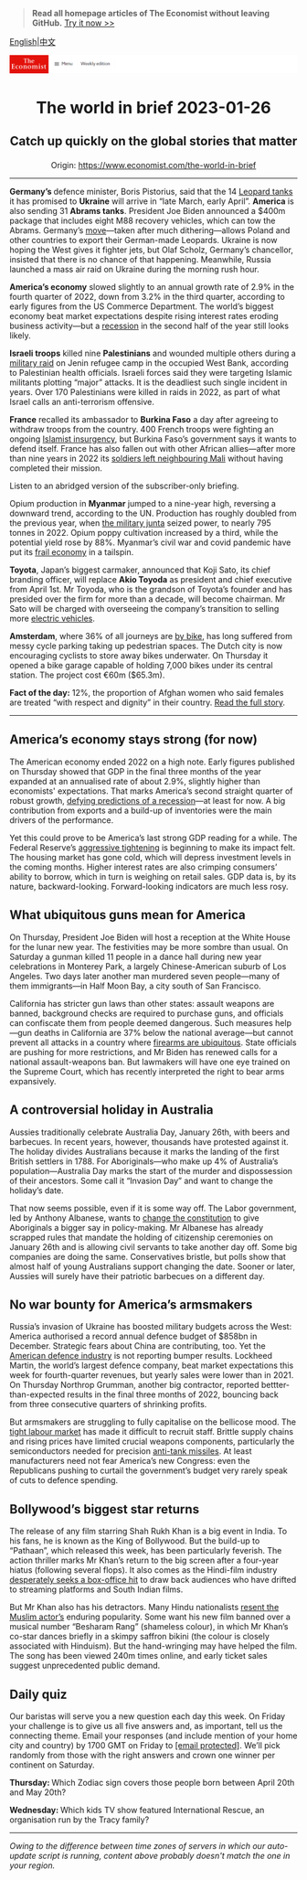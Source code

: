 > **Read all homepage articles of The Economist without leaving GitHub.** [Try it now >>](https://arielherself.github.io/te)

[English](https://github.com/arielherself/espresso/blob/main/README.md)|[中文](https://github-com.translate.goog/arielherself/espresso/blob/main/README.md?_x_tr_sl=en&_x_tr_tl=zh-CN&_x_tr_hl=zh-CN&_x_tr_pto=wapp)



![The Economist](menubar.png)

# <p align="center">The world in brief 2023-01-26</p>

## <p align="center">Catch up quickly on the global stories that matter</p>

<p align="center">Origin: <a href="https://www.economist.com/the-world-in-brief">https://www.economist.com/the-world-in-brief</a><hr>

<strong>Germany’s </strong>defence minister, Boris Pistorius, said that the 14 [Leopard tanks](https://www.economist.com/the-economist-explains/2023/01/25/what-makes-germanys-leopard-2-tank-the-best-fit-for-ukraine) it has promised to <strong>Ukraine</strong> will arrive in “late March, early April”. <strong>America</strong> is also sending 31 <strong>Abrams tanks</strong>. President Joe Biden announced a $400m package that includes eight M88 recovery vehicles, which can tow the Abrams. Germany’s [move](https://www.economist.com/leaders/2023/01/25/nato-members-are-right-to-send-tanks-to-ukraine)—taken after much dithering—allows Poland and other countries to export their German-made Leopards. Ukraine is now hoping the West gives it fighter jets, but Olaf Scholz, Germany’s chancellor, insisted that there is no chance of that happening. Meanwhile, Russia launched a mass air raid on Ukraine during the morning rush hour.

<strong>America’s economy</strong> slowed slightly to an annual growth rate of 2.9% in the fourth quarter of 2022, down from 3.2% in the third quarter, according to early figures from the US Commerce Department. The world’s biggest economy beat market expectations despite rising interest rates eroding business activity—but a [recession](https://www.economist.com/leaders/2023/01/26/the-world-economys-inflation-problem-is-easing) in the second half of the year still looks likely.

<strong>Israeli troops</strong> killed nine <strong>Palestinians</strong> and wounded multiple others during a [military raid](https://www.economist.com/middle-east-and-africa/2022/05/14/shireen-abu-aqleh-was-killed-covering-an-israeli-raid) on Jenin refugee camp in the occupied West Bank, according to Palestinian health officials. Israeli forces said they were targeting Islamic militants plotting “major” attacks. It is the deadliest such single incident in years. Over 170 Palestinians were killed in raids in 2022, as part of what Israel calls an anti-terrorism offensive.

<strong>France</strong> recalled its ambassador to <strong>Burkina Faso</strong> a day after agreeing to withdraw troops from the country. 400 French troops were fighting an ongoing [Islamist insurgency](https://www.economist.com/middle-east-and-africa/2022/10/01/for-the-second-time-this-year-soldiers-stage-a-coup-in-burkina-faso), but Burkina Faso’s government says it wants to defend itself. France has also fallen out with other African allies—after more than nine years in 2022 its [soldiers left neighbouring Mali](https://www.economist.com/graphic-detail/2022/08/19/france-has-withdrawn-its-final-troops-from-mali) without having completed their mission.

Listen to an abridged version of the subscriber-only briefing.

Opium production in <strong>Myanmar</strong> jumped to a nine-year high, reversing a downward trend, according to the UN. Production has roughly doubled from the previous year, when [the military junta](https://www.economist.com/asia/2023/01/12/myanmars-generals-are-deeply-superstitious) seized power, to nearly 795 tonnes in 2022. Opium poppy cultivation increased by a third, while the potential yield rose by 88%. Myanmar’s civil war and covid pandemic have put its [frail economy](https://www.economist.com/asia/2022/09/15/an-economically-illiterate-junta-is-running-myanmar-into-the-ground) in a tailspin.

<strong>Toyota</strong>, Japan’s biggest carmaker, announced that Koji Sato, its chief branding officer, will replace <strong>Akio Toyoda</strong> as president and chief executive from April 1st. Mr Toyoda, who is the grandson of Toyota’s founder and has presided over the firm for more than a decade, will become chairman. Mr Sato will be charged with overseeing the company’s transition to selling more [electric vehicles](https://www.economist.com/finance-and-economics/2022/08/18/how-to-encourage-electric-car-use).

<strong>Amsterdam</strong>, where 36% of all journeys are [by bike](https://www.economist.com/international/2020/05/31/how-lockdown-converted-the-world-to-cycling-and-the-speedbumps-that-lie-ahead), has long suffered from messy cycle parking taking up pedestrian spaces. The Dutch city is now encouraging cyclists to store away bikes underwater. On Thursday it opened a bike garage capable of holding 7,000 bikes under its central station. The project cost €60m ($65.3m).

<strong>Fact of the day:</strong> 12%, the proportion of Afghan women who said females are treated “with respect and dignity” in their country. [Read the full story](https://www.economist.com/asia/2023/01/19/a-murder-in-afghanistan-highlights-the-misery-of-women). 

----------

## America’s economy stays strong (for now)

The American economy ended 2022 on a high note. Early figures published on Thursday showed that GDP in the final three months of the year expanded at an annualised rate of about 2.9%, slightly higher than economists&#x27; expectations. That marks America’s second straight quarter of robust growth, [defying predictions of a recession](https://www.economist.com/the-world-ahead/2022/11/18/the-american-economy-is-set-for-a-downturn-not-a-crisis)—at least for now. A big contribution from exports and a build-up of inventories were the main drivers of the performance.

Yet this could prove to be America’s last strong GDP reading for a while. The Federal Reserve’s [aggressive tightening](https://www.economist.com/finance-and-economics/2022/11/02/the-fed-delivers-another-jumbo-rate-rise-and-its-far-from-done) is beginning to make its impact felt. The housing market has gone cold, which will depress investment levels in the coming months. Higher interest rates are also crimping consumers’ ability to borrow, which in turn is weighing on retail sales. GDP data is, by its nature, backward-looking. Forward-looking indicators are much less rosy.

## What ubiquitous guns mean for America

On Thursday, President Joe Biden will host a reception at the White House for the lunar new year. The festivities may be more sombre than usual. On Saturday a gunman killed 11 people in a dance hall during new year celebrations in Monterey Park, a largely Chinese-American suburb of Los Angeles. Two days later another man murdered seven people—many of them immigrants—in Half Moon Bay, a city south of San Francisco.

California has stricter gun laws than other states: assault weapons are banned, background checks are required to purchase guns, and officials can confiscate them from people deemed dangerous. Such measures help—gun deaths in California are 37% below the national average—but cannot prevent all attacks in a country where [firearms are ubiquitous](https://www.economist.com/leaders/2022/05/25/why-america-should-make-it-harder-to-buy-guns). State officials are pushing for more restrictions, and Mr Biden has renewed calls for a national assault-weapons ban. But lawmakers will have one eye trained on the Supreme Court, which has recently interpreted the right to bear arms expansively.

## A controversial holiday in Australia

Aussies traditionally celebrate Australia Day, January 26th, with beers and barbecues. In recent years, however, thousands have protested against it. The holiday divides Australians because it marks the landing of the first British settlers in 1788. For Aboriginals—who make up 4% of Australia’s population—Australia Day marks the start of the murder and dispossession of their ancestors. Some call it “Invasion Day” and want to change the holiday’s date.

That now seems possible, even if it is some way off. The Labor government, led by Anthony Albanese, wants to [change the constitution](https://www.economist.com/asia/2022/08/11/australias-leader-wants-to-include-aboriginals-in-the-constitution) to give Aboriginals a bigger say in policy-making. Mr Albanese has already scrapped rules that mandate the holding of citizenship ceremonies on January 26th and is allowing civil servants to take another day off. Some big companies are doing the same. Conservatives bristle, but polls show that almost half of young Australians support changing the date. Sooner or later, Aussies will surely have their patriotic barbecues on a different day.

## No war bounty for America’s armsmakers

Russia’s invasion of Ukraine has boosted military budgets across the West: America authorised a record annual defence budget of $858bn in December. Strategic fears about China are contributing, too. Yet the [American defence industry](https://www.economist.com/business/2022/10/20/despite-ukraine-these-arent-boom-times-for-american-armsmakers) is not reporting bumper results. Lockheed Martin, the world’s largest defence company, beat market expectations this week for fourth-quarter revenues, but yearly sales were lower than in 2021. On Thursday Northrop Grumman, another big contractor, reported bettter-than-expected results in the final three months of 2022, bouncing back from three consecutive quarters of shrinking profits.

But armsmakers are struggling to fully capitalise on the bellicose mood. The [tight labour market](https://www.economist.com/graphic-detail/2023/01/24/where-have-all-americas-workers-gone) has made it difficult to recruit staff. Brittle supply chains and rising prices have limited crucial weapons components, particularly the semiconductors needed for precision [anti-tank missiles](https://www.economist.com/the-economist-explains/2022/08/23/why-ukraines-supply-of-anti-tank-weapons-may-tail-off). At least manufacturers need not fear America’s new Congress: even the Republicans pushing to curtail the government’s budget very rarely speak of cuts to defence spending.

## Bollywood’s biggest star returns

The release of any film starring Shah Rukh Khan is a big event in India. To his fans, he is known as the King of Bollywood. But the build-up to “Pathaan”, which released this week, has been particularly feverish. The action thriller marks Mr Khan’s return to the big screen after a four-year hiatus (following several flops). It also comes as the Hindi-film industry [desperately seeks a box-office hit](https://www.economist.com/books-and-arts/2021/02/25/the-siege-of-bollywood) to draw back audiences who have drifted to streaming platforms and South Indian films.

But Mr Khan also has his detractors. Many Hindu nationalists [resent the Muslim actor’s](https://www.economist.com/asia/2021/10/30/what-does-indias-government-have-against-bollywood) enduring popularity. Some want his new film banned over a musical number “Besharam Rang” (shameless colour), in which Mr Khan’s co-star dances briefly in a skimpy saffron bikini (the colour is closely associated with Hinduism). But the hand-wringing may have helped the film. The song has been viewed 240m times online, and early ticket sales suggest unprecedented public demand.

## Daily quiz

Our baristas will serve you a new question each day this week. On Friday your challenge is to give us all five answers and, as important, tell us the connecting theme. Email your responses (and include mention of your home city and country) by 1700 GMT on Friday to [<span class="__cf_email__" data-cfemail="7f2e0a16053a0c0f0d1a0c0c103f1a1c10111012160c0b511c1012">[email&#160;protected]</span>](https://mail.google.com/mail/?view=cm&amp;fs=1&amp;tf=1&amp;to=QuizEspresso@economist.com). We’ll pick randomly from those with the right answers and crown one winner per continent on Saturday.

<strong>Thursday: </strong>Which Zodiac sign covers those people born between April 20th and May 20th?

<strong>Wednesday: </strong>Which kids TV show featured International Rescue, an organisation run by the Tracy family?

----------

*Owing to the difference between time zones of servers in which our auto-update script is running, content above probably doesn't match the one in your region.*

